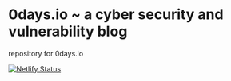 # 0days.io ~ a cyber security and vulnerability blog
repository for 0days.io

[![Netlify Status](https://api.netlify.com/api/v1/badges/01399332-3fd0-44c6-9b6b-2f5b11c17e25/deploy-status)](https://app.netlify.com/sites/vigorous-almeida-38fee6/deploys)
